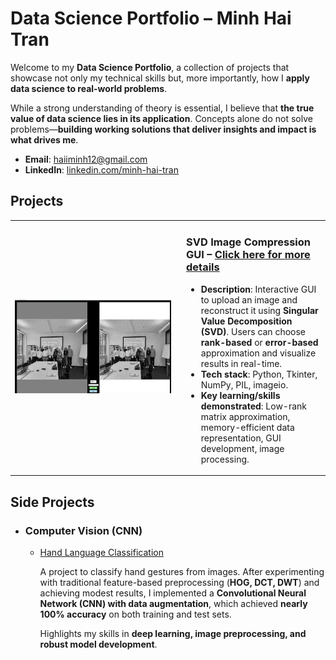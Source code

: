 # Data Science Portfolio – Minh Hai Tran

Welcome to my **Data Science Portfolio**, a collection of projects that showcase not only my technical skills but, more importantly, how I **apply data science to real-world problems**.  

While a strong understanding of theory is essential, I believe that **the true value of data science lies in its application**. Concepts alone do not solve problems—**building working solutions that deliver insights and impact is what drives me**.  

- **Email**: [haiiminh12@gmail.com](haiiminh12@gmail.com)
- **LinkedIn**: [linkedin.com/minh-hai-tran](https://www.linkedin.com/in/minh-hai-tran-19101b217/)

## Projects

<table>
<tr>
<td width="260">

<img src="https://github.com/minhhai1208/Portfolio-Data-Science/blob/main/Screenshot%202025-10-19%20090327.png" width="250" height="150">

</td>
<td>

### SVD Image Compression GUI – [Click here for more details](https://github.com/minhhai1208/SVD-with-GUI)

- **Description**: Interactive GUI to upload an image and reconstruct it using **Singular Value Decomposition (SVD)**. Users can choose **rank-based** or **error-based** approximation and visualize results in real-time.  
- **Tech stack**: Python, Tkinter, NumPy, PIL, imageio. 
- **Key learning/skills demonstrated**: Low-rank matrix approximation, memory-efficient data representation, GUI development, image processing.  

</td>
</tr>
</table>

## Side Projects

- ### Computer Vision (CNN)
    - [Hand Language Classification](https://github.com/minhhai1208/handLanguageClasstification/tree/main)  

      A project to classify hand gestures from images. After experimenting with traditional feature-based preprocessing (**HOG, DCT, DWT**) and achieving modest results, I implemented a **Convolutional Neural Network (CNN) with data augmentation**, which achieved **nearly 100% accuracy** on both training and test sets.  

      Highlights my skills in **deep learning, image preprocessing, and robust model development**.



